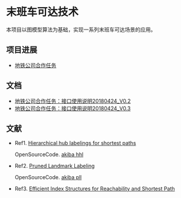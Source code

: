 末班车可达技术
====

本项目以图模型算法为基础，实现一系列末班车可达场景的应用。

项目进展
-------
- [地铁公司合作任务](https://github.com/bjjtwxxzx/lastTrain/projects/1)

文档
-------
- [地铁公司合作任务：接口使用说明20180424_V0.2](https://github.com/bjjtwxxzx/lastTrain/wiki/%E6%8E%A5%E5%8F%A3%E4%BD%BF%E7%94%A8%E8%AF%B4%E6%98%8E20180424_V0.2)
- [地铁公司合作任务：接口使用说明20180424_V0.3](https://github.com/bjjtwxxzx/lastTrain/wiki/%E6%8E%A5%E5%8F%A3%E4%BD%BF%E7%94%A8%E8%AF%B4%E6%98%8E20180522_V0.3)

文献
-------

- Ref1. [Hierarchical hub labelings for shortest paths](http://i11www.iti.kit.edu/extra/publications/adgw-hhlsp-12.pdf) 

  OpenSourceCode. [akiba hhl](https://github.com/savrus/hl)

- Ref2. [Pruned Landmark Labeling](https://arxiv.org/pdf/1304.4661.pdf) 

  OpenSourceCode. [akiba pll](https://github.com/iwiwi/pruned-landmark-labeling)

- Ref3. [Efficient Index Structures for Reachability and Shortest Path](https://repository.ntu.edu.sg/bitstream/10356/68898/1/Sibo_WANG_thesis_final.pdf)
